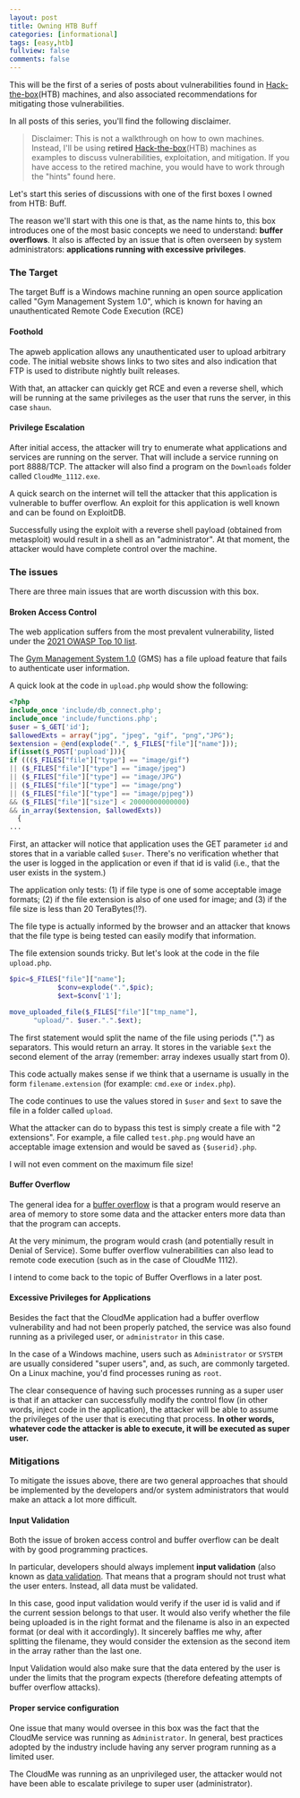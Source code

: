 ```yaml
---
layout: post
title: Owning HTB Buff
categories: [informational]
tags: [easy,htb]
fullview: false
comments: false
---
```


This will be the first of a series of posts about vulnerabilities found in [Hack-the-box](https://hackthebox.eu)(HTB) machines, and also associated recommendations for mitigating those vulnerabilities. 

In all posts of this series, you'll find the following disclaimer.  

> Disclaimer: This is not a walkthrough on how to own machines. Instead, I'll be using **retired** [Hack-the-box](https://hackthebox.eu)(HTB) machines as examples to discuss vulnerabilities, exploitation, and mitigation. If you have access to the retired machine, you would have to work through the "hints" found here. 

Let's start this series of discussions with one of the first boxes I owned from HTB: Buff. 

The reason we'll start with this one is that, as the name hints to, this box introduces one of the most basic concepts we need to understand: **buffer overflows**. It also is affected by an issue that is often overseen by system administrators: **applications running with excessive privileges**. 

### The Target 

The target Buff is a Windows machine running  an open source application called "Gym Management System 1.0", which is known for having an unauthenticated Remote Code Execution (RCE)

#### Foothold 
The apweb application allows any unauthenticated user to upload arbitrary code. The initial website shows links to two sites and also indication that FTP is used to distribute nightly built releases. 

With that, an attacker can quickly get RCE and even a reverse shell, which will be running at the same privileges as the user that runs the server, in this case `shaun`. 

#### Privilege Escalation
After initial access, the attacker will try to enumerate what applications and services are running on the server. That will include a service running on port 8888/TCP. The attacker will also find a program on the `Downloads` folder called `CloudMe_1112.exe`. 

A quick search on the internet will tell the attacker that this application is vulnerable to buffer overflow. An exploit for this application is well known and can be found on ExploitDB. 

Successfully using the exploit with a reverse shell payload (obtained from metasploit) would result in a shell as an "administrator". At that moment, the attacker would have complete control over the machine. 

### The issues

There are three main issues that are worth discussion with this box.

#### Broken Access Control
The web application suffers from the most prevalent vulnerability, listed under the [2021  OWASP Top 10 list](https://owasp.org/Top10/A01_2021-Broken_Access_Control/). 

The [Gym Management System 1.0](https://projectworlds.in/free-projects/php-projects/gym-management-system-project-in-php/) (GMS) has a file upload feature that fails to authenticate user information. 

A quick look at the code in `upload.php` would show the following: 
```php
<?php
include_once 'include/db_connect.php';
include_once 'include/functions.php';
$user = $_GET['id'];
$allowedExts = array("jpg", "jpeg", "gif", "png","JPG");
$extension = @end(explode(".", $_FILES["file"]["name"]));
if(isset($_POST['pupload'])){
if ((($_FILES["file"]["type"] == "image/gif")
|| ($_FILES["file"]["type"] == "image/jpeg")
|| ($_FILES["file"]["type"] == "image/JPG")
|| ($_FILES["file"]["type"] == "image/png")
|| ($_FILES["file"]["type"] == "image/pjpeg"))
&& ($_FILES["file"]["size"] < 20000000000000)
&& in_array($extension, $allowedExts))
  {
...
```
First, an attacker will notice that application uses the GET parameter `id` and stores that in a variable called `$user`. There's no verification whether that the user is logged in the application or even if that id is valid (i.e., that the user exists in the system.) 

The application only tests: (1) if file type is one of some acceptable image formats; (2) if the file extension is also of one used for image; and (3) if the file size is less than 20 TeraBytes(!?). 

The file type is actually informed by the browser and an attacker that knows that the file type is being tested can easily modify that information. 

The file extension sounds tricky. But let's look at the code in the file `upload.php`. 

```php
$pic=$_FILES["file"]["name"];
            $conv=explode(".",$pic);
            $ext=$conv['1'];

move_uploaded_file($_FILES["file"]["tmp_name"],
      "upload/". $user.".".$ext);
```
The first statement would split the name of the file using periods (".") as separators. This would return an array. It stores in the variable `$ext` the second element of the array (remember: array indexes usually start from 0). 

This code actually makes sense if we think that a username is usually in the form `filename.extension` (for example: `cmd.exe` or `index.php`). 

The code continues to use the values stored in  `$user` and `$ext` to save the file in a folder called `upload`.  

What the attacker can do to bypass this test is simply create a file with "2 extensions". For example, a file called `test.php.png` would have an acceptable image extension and would be saved as `{$userid}.php`. 

I will not even comment on the maximum file size!

#### Buffer Overflow

The general idea for a [buffer overflow](https://en.wikipedia.org/wiki/Buffer_overflow) is that a program would reserve an area of memory to store some data and the attacker enters more data than that the program can accepts. 

At the very minimum, the program would crash (and potentially result in Denial of Service). Some buffer overflow vulnerabilities can also lead to remote code execution (such as in the case of CloudMe 1112). 

I intend to come back to the topic of Buffer Overflows in a later post. 

#### Excessive Privileges for Applications

Besides the fact that the CloudMe application had a buffer overflow vulnerability and had not been properly patched, the service was also found running as a privileged user, or `administrator` in this case. 

In the case of a Windows machine, users such as `Administrator` or `SYSTEM` are usually considered "super users", and, as such, are commonly targeted.  On a Linux machine, you'd find processes runing as `root`. 

The clear consequence of having such processes running as a super user is that if an attacker can successfully modify the control flow (in other words, inject code in the application), the attacker will be able to assume the privileges of the user that is executing that process. **In other words, whatever code the attacker is able to execute, it will be executed as super user.** 

### Mitigations
To mitigate the issues above, there are two general approaches that should be implemented by the developers and/or system administrators that would make an attack a lot more difficult. 

#### Input Validation
Both the issue of broken access control and buffer overflow can be dealt with by good programming practices. 

In particular, developers should always implement **input validation** (also known as [data validation](https://en.wikipedia.org/wiki/Data_validation). That means that a program should not trust what the user enters. Instead, all data must be validated. 

In this case, good input validation would verify if the user id is valid and if the current session belongs to that user. It would also verify whether the file being uploaded is in the right format and the filename is also in an expected format (or deal with it accordingly). It sincerely baffles me why, after splitting the filename, they would consider the extension as the second item in the array rather than the last one. 

Input Validation would also make sure that the data entered by the user is under the limits that the program expects (therefore defeating attempts of buffer overflow attacks). 

#### Proper service configuration
One issue that many would oversee in this box was the fact that the CloudMe service was running as `Administrator`.  In general, best practices adopted by the industry include having  any server program running as a limited user. 

The CloudMe was running as an unprivileged user, the attacker would not have been able to escalate privilege to super user (administrator). 
